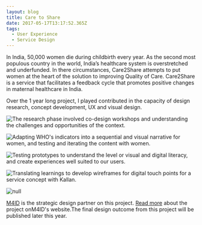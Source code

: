 ```yaml
---
layout: blog
title: Care to Share
date: 2017-05-17T13:17:52.365Z
tags:
  - User Experience
  - Service Design
---
```

In India, 50,000 women die during childbirth every year. As the second most populous country in the world, India’s healthcare system is overstretched and underfunded. In there circumstances, Care2Share attempts to put women at the heart of the solution to improving Quality of Care. Care2Share is a service that facilitates a feedback cycle that promotes positive changes in maternal healthcare in India.

Over the 1 year long project, I played contributed in the capacity of design research, concept development, UX and visual design.

![The research phase involved co-design workshops and understanding the challenges and opportunities of the context.](/public/images/01C2S.jpg)

![Adapting WHO's indicators into a sequential and visual narrative for women, and testing and iterating the content with women.](/public/images/02C2S.jpg)

![Testing prototypes to understand the level or visual and digital literacy, and create experiences well suited to our users.](/public/images/03C2S.jpg)

![Translating learnings to develop wireframes for digital touch points for a service concept with Kallan.](/public/images/04C2S.jpg)

![null](/public/images/05C2S.png)

[M4ID](http://m4id.fi/project/care2share/) is the strategic design partner on this project. [Read more](http://m4id.fi/project/care2share/) about the project onM4ID's website.The final design outcome from this project will be published later this year.
